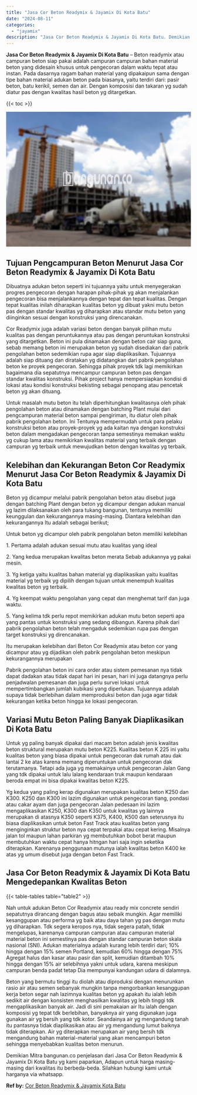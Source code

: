 ```yaml
---
title: "Jasa Cor Beton Readymix & Jayamix Di Kota Batu"
date: "2024-08-11"
categories: 
  - "jayamix"
description: "Jasa Cor Beton Readymix & Jayamix Di Kota Batu. Demikian Mitra bangunan.co penjelasan dari Jasa Cor Beton Readymix & Jayamix Di Kota Batu yg kami paparkan, A..."
---
```


**Jasa Cor Beton Readymix & Jayamix Di Kota Batu** – Beton readymix atau campuran beton siap pakai adalah campuran campuran bahan material beton yang didesain khusus untuk pengecoran dalam waktu tepat atau instan. Pada dasarnya ragam bahan material yang dipakaipun sama dengan tipe bahan material adukan beton pada biasanya, yaitu terdiri dari: pasir beton, batu kerikil, semen dan air. Dengan komposisi dan takaran yg sudah diatur pas dengan kwalitas hasil beton yg ditargetkan.

{{< toc >}}

![Jasa Cor Beton Readymix & Jayamix Di Kota Batu](/images/jasa-cor-readymix-29.png)

## Tujuan Pengcampuran Beton Menurut Jasa Cor Beton Readymix & Jayamix Di Kota Batu

Dibuatnya adukan beton seperti ini tujuannya yaitu untuk menyegerakan progres pengecoran dengan harapan pihak-pihak yg akan menjalankan pengecoran bisa menjalankannya dengan tepat dan tepat kualitas. Dengan tepat kualitas inilah diharapkan kualitas beton yg dibuat yakni mutu beton pas dengan standar kwalitas yg diharapkan atau standar mutu beton yang diinginkan sesuai dengan konstruksi yang direncanakan.

Cor Readymix juga adalah variasi beton dengan banyak pilihan mutu kualitas pas dengan peruntukannya atau pas dengan peruntukan konstruksi yang ditargetkan. Beton ini pula dinamakan dengan beton cair siap guna, sebab memang beton ini merupakan beton yg sudah disediakan dari pabrik pengolahan beton sedemikian rupa agar siap diaplikasikan. Tujuannya adalah siap dituang dan diratakan yg didatangkan dari pabrik pengolahan beton ke proyek pengecoran. Sehingga pihak proyek tdk lagi memikirkan bagaimana dia sepatutnya mencampur campuran beton pas dengan standar kwalitas konstruksi. Pihak project hanya mempersiapkan kondisi di lokasi atau kondisi konstruksi bekisting sebagai penopang atau pencetak beton yg akan dituang.

Untuk masalah mutu beton itu telah diperhitungkan kwalitasnya oleh pihak pengolahan beton atau dinamakan dengan batching Plant mulai dari pengcampuran material beton sampai pengiriman, itu diatur oleh pihak pabrik pengolahan beton. Ini Tentunya mempermudah untuk para pelaku konstruksi beton atau proyek-proyek yg ada kaitan nya dengan konstruksi beton dalam mengadakan pengecoran tanpa semestinya memakan waktu yg cukup lama atau memikirkan kwalitas material yang terbaik dengan campuran yg terbaik untuk mewujudkan beton dengan kwalitas yg terbaik.

## Kelebihan dan Kekurangan Beton Cor Readymix Menurut Jasa Cor Beton Readymix & Jayamix Di Kota Batu

Beton yg dicampur melalui pabrik pengolahan beton atau disebut juga dengan batching Plant dengan beton yg dicampur dengan adukan manual yg lazim dilaksanakan oleh para tukang bangunan, tentunya memiliki keunggulan dan kekurangannya masing-masing. Diantara kelebihan dan kekurangannya Itu adalah sebagai berikut;

Untuk beton yg dicampur oleh pabrik pengolahan beton memiliki kelebihan

1\. Pertama adalah adukan sesuai mutu atau kualitas yang ideal

2\. Yang kedua merupakan kwalitas beton merata Sebab adukannya yg pakai mesin.

3\. Yg ketiga yaitu kualitas bahan material yg diaplikasikan yaitu kualitas material yg terbaik yg dipilih dengan tujuan untuk menempuh kualitas kwalitas beton yg terbaik.

4\. Yg keempat waktu pengolahan yang cepat dan menghemat tarif dan juga waktu.

5\. Yang kelima tdk perlu repot memikirkan adukan mutu beton seperti apa yang pantas untuk konstruksi yang sedang dibangun. Karena pihak dari pabrik pengolahan beton telah mengaduk sedemikian rupa pas dengan target konstruksi yg direncanakan.

Itu merupakan kelebihan dari Beton Cor Readymix atau beton cor yang dicampur atau yg dijadikan oleh pabrik pengolahan beton meskipun kekurangannya merupakan

Pabrik pengolahan beton ini cara order atau sistem pemesanan nya tidak dapat dadakan atau tidak dapat hari ini pesan, hari ini juga datangnya perlu penjadwalan pemesanan dan juga perlu survei lokasi untuk mempertimbangkan jumlah kubikasi yang diperlukan. Tujuannya adalah supaya tidak berlebihan dalam memproduksi beton dan juga agar tidak kekurangan ketika beton hingga ke lokasi pengecoran.

## Variasi Mutu Beton Paling Banyak Diaplikasikan Di Kota Batu

Untuk yg paling banyak dipakai dari macam beton adalah jenis kwalitas beton struktural merupakan mutu beton K225. Kualitas beton K 225 ini yaitu kualitas beton yang biasa dipakai untuk pengecoran dak rumah atau dak lantai 2 ke atas karena memang diperuntukan untuk pengecoran dak terutamanya. Tetapi ada juga yg memakainya untuk pengecoran Jalan Gang yang tdk dipakai untuk lalu lalang kendaraan truk maupun kendaraan beroda empat ini bisa dipakai kwalitas beton K225.

Yg kedua yang paling kerap digunakan merupakan kualitas beton K250 dan K300. K250 dan K300 ini lazim digunakan untuk pengecoran tiang, pondasi atau cakar ayam dan juga pengecoran Jalan pedesaan ini lazim mengaplikasikan K250, K300 dan K350 untuk kwalitas yg lainnya merupakan di atasnya K350 seperti K375, K400, K500 dan seterusnya itu biasa diaplikasikan untuk beton Fast Track atau kualitas beton yang menginginkan struktur beton nya cepat terpakai atau cepat kering. Misalnya jalan tol maupun lahan parkiran yg membutuhkan bobot berat maupun membutuhkan waktu cepat hanya hitngan hari saja ingin seketika diterapkan. Karenanya penggunaan mutunya ialah kwalitas beton K400 ke atas yg umum disebut juga dengan beton Fast Track.

## Jasa Cor Beton Readymix & Jayamix Di Kota Batu Mengedepankan Kwalitas Beton

{{< table-tables table="table2" >}}

Nah untuk adukan Beton Cor Readymix atau ready mix concrete sendiri sepatutnya dirancang dengan bagus atau sebaik mungkin. Agar memiliki kesanggupan atau performa yg baik atau daya tahan yg pas dengan mutu yg diharapkan. Tdk segera keropos nya, tidak segera patah, tidak mengelupas, karenanya campuran campuran atau campuran material material beton ini semestinya pas dengan standar campuran beton skala nasional (SNI). Adukan materialnya adalah kurang lebih terdiri dari; 10% hingga dengan 15% semen Portland, kemudian 60% hingga dengan 75% Agregat halus dan kasar atau pasir dan split, kemudian ditambah 10% hingga dengan 15% air selebihnya yakni untuk udara, karena meskipun campuran benda padat tetap Dia mempunyai kandungan udara di dalamnya.

Beton yang bermutu tinggi itu diolah atau diproduksi dengan menurunkan rasio air atau semen sebanyak mungkin tanpa mengorbankan kesanggupan kerja beton segar nah lazimnya kualitas beton yg apakah itu ialah lebih sedikit air dengan konsisten menghasilkan kwalitas yg lebih tinggi tdk mengaplikasikan banyak air. Jadi di sini pemakaian air Itu ialah dengan komposisi yg tepat tdk berlebihan, banyaknya air yang digunakan juga gunakan air yg bersih yang tdk kotor. Seandainya air yg mengandung tanah itu pantasnya tidak diaplikasikan atau air yg mengandung lumut baiknya tidak diterapkan. Air yg diterapkan merupakan air yang bersih tdk mengandung bahan material-material yang akan mencampuri beton sehingga menyebabkan kualitas beton menurun.

Demikian Mitra bangunan.co penjelasan dari Jasa Cor Beton Readymix & Jayamix Di Kota Batu yg kami paparkan, Adapun untuk harga masing-masing dari kwalitas itu berbeda-beda. Silahkan hubungi kami untuk harganya via whatsapp.

**Ref by:** [Cor Beton Readymix & Jayamix Kota Batu](https://id.wikipedia.org/wiki/Cor)
